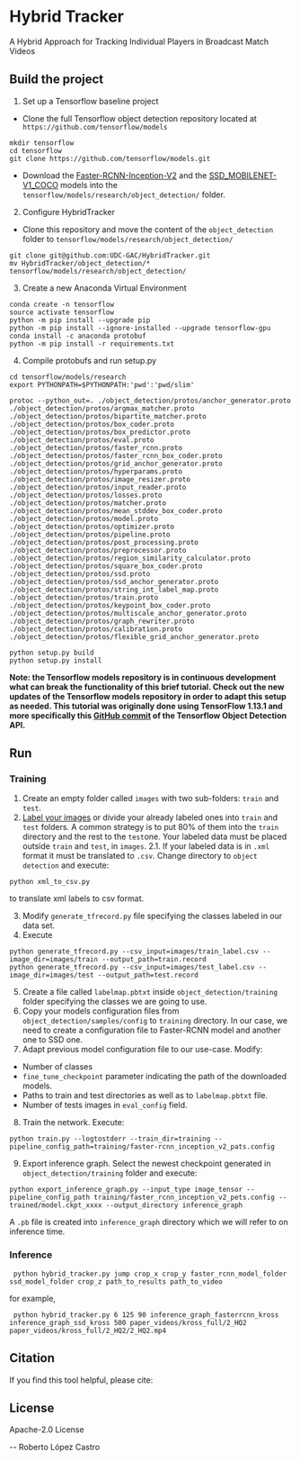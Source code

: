 # Hybrid Tracker
A Hybrid Approach for Tracking Individual Players in Broadcast Match Videos

## Build the project

1. Set up a Tensorflow baseline project

* Clone the full Tensorflow object detection repository located at ``` https://github.com/tensorflow/models```

```
mkdir tensorflow
cd tensorflow
git clone https://github.com/tensorflow/models.git
```

* Download the [Faster-RCNN-Inception-V2](http://download.tensorflow.org/models/object_detection/faster_rcnn_inception_v2_coco_2018_01_28.tar.gz) and the [SSD_MOBILENET-V1_COCO](http://download.tensorflow.org/models/object_detection/ssd_inception_v2_coco_2017_11_17.tar.gz) models into the ```tensorflow/models/research/object_detection/``` folder.

2. Configure HybridTracker

* Clone this repository and move the content of the ```object_detection``` folder to ```tensorflow/models/research/object_detection/```

```
git clone git@github.com:UDC-GAC/HybridTracker.git
mv HybridTracker/object_detection/* tensorflow/models/research/object_detection/
``` 

3. Create a new Anaconda Virtual Environment
```
conda create -n tensorflow
source activate tensorflow
python -m pip install --upgrade pip
python -m pip install --ignore-installed --upgrade tensorflow-gpu
conda install -c anaconda protobuf
python -m pip install -r requirements.txt
```

4. Compile protobufs and run setup.py
```
cd tensorflow/models/research
export PYTHONPATH=$PYTHONPATH:'pwd':'pwd/slim'
```

```
protoc --python_out=. ./object_detection/protos/anchor_generator.proto ./object_detection/protos/argmax_matcher.proto ./object_detection/protos/bipartite_matcher.proto ./object_detection/protos/box_coder.proto ./object_detection/protos/box_predictor.proto ./object_detection/protos/eval.proto ./object_detection/protos/faster_rcnn.proto ./object_detection/protos/faster_rcnn_box_coder.proto ./object_detection/protos/grid_anchor_generator.proto ./object_detection/protos/hyperparams.proto ./object_detection/protos/image_resizer.proto ./object_detection/protos/input_reader.proto ./object_detection/protos/losses.proto ./object_detection/protos/matcher.proto ./object_detection/protos/mean_stddev_box_coder.proto ./object_detection/protos/model.proto ./object_detection/protos/optimizer.proto ./object_detection/protos/pipeline.proto ./object_detection/protos/post_processing.proto ./object_detection/protos/preprocessor.proto ./object_detection/protos/region_similarity_calculator.proto ./object_detection/protos/square_box_coder.proto ./object_detection/protos/ssd.proto ./object_detection/protos/ssd_anchor_generator.proto ./object_detection/protos/string_int_label_map.proto ./object_detection/protos/train.proto ./object_detection/protos/keypoint_box_coder.proto ./object_detection/protos/multiscale_anchor_generator.proto ./object_detection/protos/graph_rewriter.proto ./object_detection/protos/calibration.proto ./object_detection/protos/flexible_grid_anchor_generator.proto
```

```
python setup.py build
python setup.py install
```

**Note: the Tensorflow models repository is in continuous development what can break the functionality of this brief tutorial. Check out the new updates of the Tensorflow models repository in order to adapt this setup as needed. This tutorial was originally done using TensorFlow 1.13.1 and more specifically this [GitHub commit](https://github.com/tensorflow/models/tree/0b0dc7f546f38a34d9f49279a1ad899e1a46b8b6) of the Tensorflow Object Detection API.**
## Run
### Training
1. Create an empty folder called ```images``` with two sub-folders: ```train``` and ```test```.
2. [Label your images](https://github.com/tzutalin/labelImg) or divide your already labeled ones into ```train``` and ```test``` folders. A common strategy is to put 80% of them into the ```train``` directory and the rest to the ```test```one. Your labeled data must be placed outside ```train``` and ```test```, in ```images```.
2.1. If your labeled data is in ```.xml``` format it must be translated to ```.csv```. Change directory to ```object detection``` and execute:
```
python xml_to_csv.py
```
to translate xml labels to csv format.

3. Modify ```generate_tfrecord.py``` file specifying the classes labeled in our data set.
4. Execute
```
python generate_tfrecord.py --csv_input=images/train_label.csv --image_dir=images/train --output_path=train.record
python generate_tfrecord.py --csv_input=images/test_label.csv --image_dir=images/test --output_path=test.record
```
5. Create a file called ```labelmap.pbtxt``` inside ```object_detection/training``` folder specifying the classes we are going to use.
6. Copy your models configuration files from ```object_detection/samples/config``` to ```training``` directory. In our case, we need to create a configuration file to Faster-RCNN model and another one to SSD one.
7. Adapt previous model configuration file to our use-case. Modify:
* Number of classes
* ```fine_tune_checkpoint``` parameter indicating the path of the downloaded models.
* Paths to train and test directories as well as to ```labelmap.pbtxt``` file.
* Number of tests images in ```eval_config``` field.
8. Train the network. Execute:
```
python train.py --logtostderr --train_dir=training --pipeline_config_path=training/faster-rcnn_inception_v2_pats.config
```

9. Export inference graph. Select the newest checkpoint generated in ```object_detection/training``` folder and execute:
```
python export_inference_graph.py --input_type image_tensor --pipeline_config_path training/faster_rcnn_inception_v2_pets.config --trained/model.ckpt_xxxx --output_directory inference_graph
```

A ```.pb``` file is created into ```inference_graph``` directory which we will refer to on inference time.

### Inference
```
 python hybrid_tracker.py jump crop_x crop_y faster_rcnn_model_folder ssd_model_folder crop_z path_to_results path_to_video
```
for example,
```
 python hybrid_tracker.py 6 125 90 inference_graph_fasterrcnn_kross inference_graph_ssd_kross 500 paper_videos/kross_full/2_HQ2 paper_videos/kross_full/2_HQ2/2_HQ2.mp4
```

## Citation
If you find this tool helpful, please cite:

## License
Apache-2.0 License

-- Roberto López Castro
